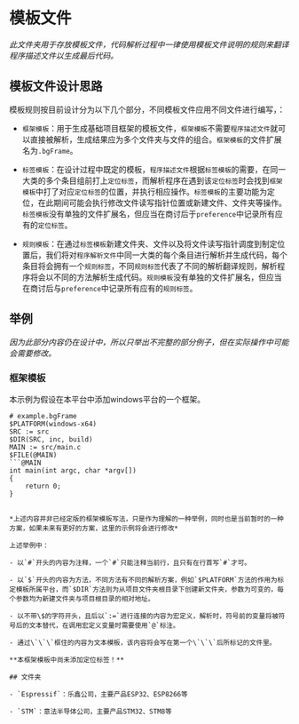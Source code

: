 # 模板文件

*此文件夹用于存放模板文件，代码解析过程中一律使用模板文件说明的规则来翻译程序描述文件以生成最后代码。*

## 模板文件设计思路

模板规则按目前设计分为以下几个部分，不同模板文件应用不同文件进行编写，：

- `框架模板`：用于生成基础项目框架的模板文件，`框架模板`不需要`程序描述文件`就可以直接被解析，生成结果应为多个文件夹与文件的组合。`框架模板`的文件扩展名为`.bgFrame`。

- `标签模板`：在设计过程中既定的模板，`程序描述文件`根据`标签模板`的需要，在同一大类的多个条目组前打上`定位标签`，而解析程序在遇到该`定位标签`时会找到`框架模板`中打了对应`定位标签`的位置，并执行相应操作。`标签模板`的主要功能为定位，在此期间可能会执行修改文件读写指针位置或新建文件、文件夹等操作。`标签模板`没有单独的文件扩展名，但应当在商讨后于`preference`中记录所有应有的`定位标签`。

- `规则模板`：在通过`标签模板`新建文件夹、文件以及将文件读写指针调度到制定位置后，我们将对`程序解析文件`中同一大类的每个条目进行解析并生成代码，每个条目将会拥有一个`规则标签`，不同`规则标签`代表了不同的解析翻译规则，解析程序将会以不同的方法解析生成代码。`规则模板`没有单独的文件扩展名，但应当在商讨后与`preference`中记录所有应有的`规则标签`。

## 举例

*因为此部分内容仍在设计中，所以只举出不完整的部分例子，但在实际操作中可能会需要修改。*

### 框架模板

本示例为假设在本平台中添加windows平台的一个框架。

```bgFrame
# example.bgFrame
$PLATFORM(windows-x64)
SRC := src
$DIR(SRC, inc, build)
MAIN := src/main.c
$FILE(@MAIN)
```@MAIN
int main(int argc, char *argv[])
{
    return 0;
}
```
```

*上述内容并非已经定版的框架模板写法，只是作为理解的一种举例，同时也是当前暂时的一种方案，如果未来有更好的方案，这里的示例将会进行修改*

上述举例中：

- 以`#`开头的内容为注释，一个`#`只能注释当前行，且只有在行首写`#`才可。

- 以`$`开头的内容为方法，不同方法有不同的解析方案，例如`$PLATFORM`方法的作用为标定模板所属平台，而`$DIR`方法则为从项目文件夹根目录下创建新文件夹，参数为可变的，每个参数均为新建文件夹与项目根目录的相对地址。

- 以不带\$的字符开头，且后以`:=`进行连接的内容为宏定义，解析时，符号前的变量将被符号后的文本替代，在调用宏定义变量时需要使用`@`标注。

- 通过\`\`\`框住的内容为文本模板，该内容将会写在第一个\`\`\`后所标记的文件里。

**本框架模板中尚未添加定位标签！**

## 文件夹

- `Espressif`：乐鑫公司，主要产品ESP32、ESP8266等

- `STM`：意法半导体公司，主要产品STM32、STM8等
